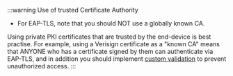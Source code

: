 :::warning Use of trusted Certificate Authority

- For EAP-TLS, note that you should NOT use a globally known CA.

Using private PKI certificates that are trusted by the end-device is best practise. For example, using a Verisign certificate as a "known CA" means that ANYONE who has a certificate signed by them can authenticate via EAP-TLS, and in addition you should implement [custom validation](https://docs.goauthentik.io/add-secure-apps/flows-stages/flow/context/#auth_method-string) to prevent unauthorized access.
:::
